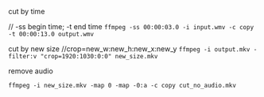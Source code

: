 cut by time

// -ss begin time;  -t end time
`ffmpeg -ss 00:00:03.0 -i input.wmv -c copy -t 00:00:13.0 output.wmv`

cut by new size
//crop=new_w:new_h:new_x:new_y
`ffmpeg -i output.mkv -filter:v "crop=1920:1030:0:0" new_size.mkv`

remove audio

`ffmpeg -i new_size.mkv -map 0 -map -0:a -c copy cut_no_audio.mkv`

